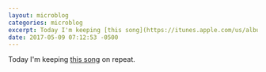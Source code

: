 ```yaml
---
layout: microblog
categories: microblog
excerpt: Today I'm keeping [this song](https://itunes.apple.com/us/album/after-the-last-tear-falls-2014-version/id935078334?i=935078401&uo=4&app=music&at=1l3vwJx&ct=microblog) on repeat. 
date: 2017-05-09 07:12:53 -0500
---
```


Today I'm keeping [this song](https://itunes.apple.com/us/album/after-the-last-tear-falls-2014-version/id935078334?i=935078401&uo=4&app=music&at=1l3vwJx&ct=microblog) on repeat. 